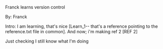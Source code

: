 Franck learns version control

By: Franck

Intro: I am learning, that's nice [Learn_1-- that's a reference pointing to the reference.txt file in common].
And now; i'm making ref 2 [REF 2]

Just checking I still know what I'm doing 
